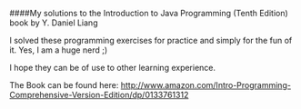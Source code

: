 ####My solutions to the Introduction to Java Programming (Tenth Edition) book by Y. Daniel Liang

I solved these programming exercises for practice and simply for the fun of it. Yes, I am a huge nerd ;)

I hope they can be of use to other learning experience.

The Book can be found here:
http://www.amazon.com/Intro-Programming-Comprehensive-Version-Edition/dp/0133761312

